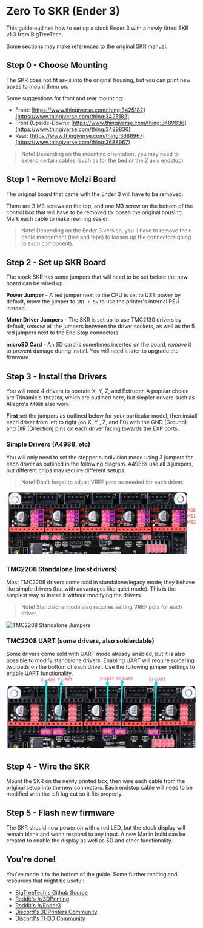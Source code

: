 Zero To SKR (Ender 3)
=====================

This guide outlines how to set up a stock Ender 3 with a newly fitted SKR v1.3 from BigTreeTech.

Some sections may make references to the [original SKR manual](https://github.com/bigtreetech/BIGTREETECH-SKR-V1.3/blob/master/SKR%20V1.3-Instructions.pdf).

## Step 0 - Choose Mounting
The SKR does not fit as-is into the original housing, but you can print new boxes to mount them on.

 Some suggestions for front and rear mounting:

- Front: [https://www.thingiverse.com/thing:3425182](https://www.thingiverse.com/thing:3425182)
- Front (Upside-Down): [https://www.thingiverse.com/thing:3489836](https://www.thingiverse.com/thing:3489836)
- Rear: [https://www.thingiverse.com/thing:3688967](https://www.thingiverse.com/thing:3688967)

> Note! Depending on the mounting orientation, you may need to extend certain cables (such as for the bed or the Z axis endstop).

## Step 1 - Remove Melzi Board
The original board that came with the Ender 3 will have to be removed. 

There are 3 M3 screws on the top, and one M3 screw on the bottom of the control box that will have to be removed to loosen the original housing. Mark each cable to make rewiring easier.

> Note! Depending on the Ender 3 version, you'll have to remove their cable mangement (ties and tape) to loosen up the connectors going to each component).

## Step 2 - Set up SKR Board
The stock SKR has some jumpers that will need to be set before the new board can be wired up.

**Power Jumper** - A red jumper next to the CPU is set to USB power by default, *move* the jumper to `INT + 5v` to use the printer's internal PSU instead.

**Motor Driver Jumpers** - The SKR is set up to use TMC2130 drivers by default, *remove* all the jumpers between the driver sockets, as well as the 5 red jumpers next to the End Stop connectors.

**microSD Card** - An SD card is sometimes inserted on the board, *remove* it to prevent damage during install. You will need it later to upgrade the firmware.

## Step 3 - Install the Drivers
You will need 4 drivers to operate X, Y, Z, and Extruder. A popular choice are Trinamic's `TMC2208`, which are outlined here, but simpler drivers such as Allegro's `A4988` also work. 

**First** set the jumpers as outlined below for your particular model, then install each driver from left to right (on X, Y , Z, and E0) with the GND (Ground) and DIR (Direction) pins on each driver facing towards the EXP ports.

### Simple Drivers (A4988, etc)
You will only need to set the stepper subdivision mode using 3 jumpers for each driver as outlined in the following diagram. A4988s use all 3 jumpers, but different chips may require different setups.
> Note! Don't forget to adjust VREF pots as needed for each driver.

![Simple Driver Jumpers](SimpleDriver-Jumpers.png)

### TMC2208 Standalone (most drivers)
Most TMC2208 drivers come sold in standalone/legacy mode; they behave like simple drivers (but with advantages like quiet mode). This is the simplest way to install it without modifying the drivers.
> Note! Standalone mode also requires setting VREF pots for each driver.

![TMC2208 Standalone Jumpers](TMC2208Standalone-Jumpers.png)

### TMC2208 UART (some drivers, also solderdable)
Some drivers come sold with UART mode already enabled, but it is also possible to modify standalone drivers. Enabling UART will require soldering two pads on the bottom of each driver. Use the following jumper settings to enable UART functionality.
![TMC2208 UART Jumpers](TMC2208UART-Jumpers.png)

## Step 4 - Wire the SKR
Mount the SKR on the newly printed box, then wire each cable from the original setup into the new connectors. Each endstop cable will need to be modified with the left lug cut so it fits properly.

## Step 5 - Flash new firmware
The SKR should now power on with a red LED, but the stock display will remain blank and won't respond to any input. A new Marlin build can be created to enable the display as well as SD and other functionality.

## You're done!
You've made it to the bottom of the guide. Some further reading and resources that might be useful:

- [BigTreeTech's Github Source](https://github.com/bigtreetech/BIGTREETECH-SKR-V1.3)
- [Reddit's /r/3DPrinting](https://www.reddit.com/r/3Dprinting/)
- [Reddit's /r/Ender3](https://www.reddit.com/r/ender3/)
- [Discord's 3DPrinters Community](https://discord.gg/r66YbJS)
- [Discord's TH3D Community](https://discord.gg/SM4Tc6w)